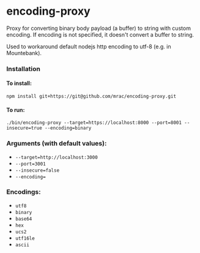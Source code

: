 # encoding-proxy

Proxy for converting binary body payload (a buffer) to string with custom encoding.
If encoding is not specified, it doesn't convert a buffer to string.

Used to workaround default nodejs http encoding to utf-8 (e.g. in Mountebank).

### Installation

#### To install:

```
npm install git+https://git@github.com/mrac/encoding-proxy.git
````

#### To run:

```
./bin/encoding-proxy --target=https://localhost:8000 --port=8001 --insecure=true --encoding=binary
```

### Arguments (with default values):

 * `--target=http://localhost:3000`
 * `--port=3001`
 * `--insecure=false`
 * `--encoding=`

### Encodings:

 *  `utf8`
 *  `binary`
 *  `base64`
 *  `hex`
 *  `ucs2`
 *  `utf16le`
 *  `ascii`

